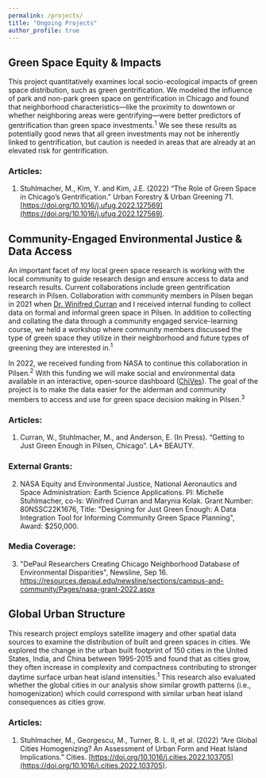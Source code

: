```yaml
---
permalink: /projects/
title: "Ongoing Projects"
author_profile: true
---
```

## Green Space Equity & Impacts
This project quantitatively examines local socio-ecological impacts of green space distribution, such as green gentrification. We modeled the influence of park and non-park green space on gentrification in Chicago and found that neighborhood characteristics—like the proximity to downtown or whether neighboring areas were gentrifying—were better predictors of gentrification than green space investments.<sup>1</sup> We see these results as potentially good news that all green investments may not be inherently linked to gentrification, but caution is needed in areas that are already at an elevated risk for gentrification.

### Articles:
1.	Stuhlmacher, M., Kim, Y. and Kim, J.E. (2022) “The Role of Green Space in Chicago’s Gentrification.” Urban Forestry & Urban Greening 71. [https://doi.org/10.1016/j.ufug.2022.127569](https://doi.org/10.1016/j.ufug.2022.127569).

## Community-Engaged Environmental Justice   & Data Access
An important facet of my local green space research is working with the local community to guide research design and ensure access to data and research results. Current collaborations include green gentrification research in Pilsen. Collaboration with community members in Pilsen began in 2021 when [Dr. Winifred Curran](https://las.depaul.edu/academics/geography/faculty/Pages/winifred-curran.aspx) and I received internal funding to collect data on formal and informal green space in Pilsen. In addition to collecting and collating the data through a community engaged service-learning course, we held a workshop where community members discussed the type of green space they utilize in their neighborhood and future types of greening they are interested in.<sup>1</sup> 

In 2022, we received funding from NASA to continue this collaboration in Pilsen.<sup>2</sup> With this funding we will make social and environmental data available in an interactive, open-source dashboard ([ChiVes](https://chichives.com/)). The goal of the project is to make the data easier for the alderman and community members to access and use for green space decision making in Pilsen.<sup>3</sup>

### Articles:
1. Curran, W., Stuhlmacher, M., and Anderson, E. (In Press). “Getting to Just Green Enough in Pilsen, Chicago”. LA+ BEAUTY.

### External Grants:
2. NASA Equity and Environmental Justice, National Aeronautics and Space Administration: Earth Science Applications. PI: Michelle Stuhlmacher, co-Is: Winifred Curran and Marynia Kolak. Grant Number: 80NSSC22K1676, Title: "Designing for Just Green Enough: A Data Integration Tool for Informing Community Green Space Planning", Award: $250,000.

### Media Coverage:
3. "DePaul Researchers Creating Chicago Neighborhood Database of Environmental Disparities", Newsline, Sep 16. https://resources.depaul.edu/newsline/sections/campus-and-community/Pages/nasa-grant-2022.aspx 

## Global Urban Structure 
This research project employs satellite imagery and other spatial data sources to examine the distribution of built and green spaces in cities. We explored the change in the urban built footprint of 150 cities in the United States, India, and China between 1995-2015 and found that as cities grow, they often increase in complexity and compactness contributing to stronger daytime surface urban heat island intensities.<sup>1</sup> This research also evaluated whether the global cities in our analysis show similar growth patterns (i.e., homogenization) which could correspond with similar urban heat island consequences as cities grow.

### Articles:
1.	Stuhlmacher, M., Georgescu, M., Turner, B. L. II, et al. (2022) “Are Global Cities Homogenizing? An Assessment of Urban Form and Heat Island Implications.” Cities. [https://doi.org/10.1016/j.cities.2022.103705](https://doi.org/10.1016/j.cities.2022.103705). 

<!-- ---
layout: archive
title: "Publications"
permalink: /publications/
author_profile: true
---

{% if author.googlescholar %}
  You can also find my articles on <u><a href="{{author.googlescholar}}">my Google Scholar profile</a>.</u>
{% endif %}

{% include base_path %}

{% for post in site.publications reversed %}
  {% include archive-single.html %}
{% endfor %}
 -->
